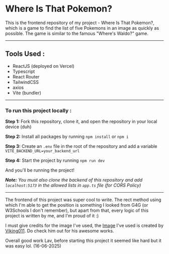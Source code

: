 # Where Is That Pokemon?

This is the frontend repository of my project - Where Is That Pokemon?, which is a game to find the list of five Pokemons in an image as quickly as possible. The game is similar to the famous "Where's Waldo?" game.

---

## Tools Used :

- ReactJS (deployed on Vercel)
- Typescript
- React Router
- TailwindCSS
- axios
- Vite (bundler)

---

### To run this project locally :

**Step 1:** Fork this repository, clone it, and open the repository in your local device (duh)

**Step 2:** Install all packages by running `npm install` or `npm i`

**Step 3:** Create an `.env` file in the root of the repository and add a variable `VITE_BACKEND_URL=your_backend_url`

**Step 4:** Start the project by running `npm run dev`

And you'll be running the project!

_**Note:** You must also clone the backend of this repository and add `localhost:5173` in the allowed lists in `app.ts` file (for CORS Policy)_

---

The frontend of this project was super cool to write. The rect method using which I'm able to get the position is something I looked from G4G (or W3Schools I don't remember), but apart from that, every logic of this project is written by me, and I'm proud of it :)

I must give credits for the image I've used, the [Image](https://www.deviantart.com/viking011/art/Pokemon-Poster-436455502) I've used is created by [Viking011](https://www.deviantart.com/viking011). Do check him out for his awesome works.

Overall good work Lav, before starting this project it seemed like hard but it was easy lol. (16-06-2025)
